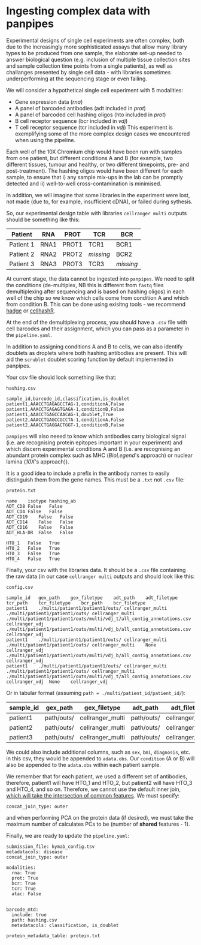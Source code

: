# Ingesting complex data with panpipes

Experimental designs of single cell experiments are often complex, both due to the increasingly more sophisticated assays that allow many library types to be produced from one sample, the elaborate set-up needed to answer biological question (e.g. inclusion of multiple tissue collection sites and sample collection time points from a single patients), as well as challanges presented by single cell data - with libraries sometimes underperforming at the sequencing stage or even failing.

We will consider a hypothetical single cell experiment with 5 modalities:
- Gene expression data (*rna*)
- A panel of barcoded antibodies (adt included in *prot*)
- A panel of barcoded cell hashing oligos (hto included in *prot*)
- B cell receptor sequence (bcr included in *vdj*)
- T cell receptor sequence (tcr included in *vdj*)
This experiment is exemplifying some of the more complex design cases we encountered when using the pipeline.

Each well of the 10X Chromium chip would have been run with samples from one patient, but different conditions A and B (for example, two different tissues, tumour and healthy, or two different timepoints, pre- and post-treatment). The hashing oligos would have been different for each sample, to ensure that i) any sample mix-ups in the lab can be promptly detected and ii) well-to-well cross-contamination is minimised.

In addition, we will imagine that some libraries in the experiment were lost, not made (due to, for example, insufficient cDNA), or failed during sythesis.

So, our experimental design table with libraries `cellranger multi` outputs should be something like this:

| Patient | RNA | PROT | TCR | BCR |
| ------- | --- | ---- | --- | --- |
| Patient 1 | RNA1 | PROT1 | TCR1 | BCR1 |
| Patient 2 | RNA2 | PROT2 | _missing_ | BCR2 |
| Patient 3 | RNA3 | PROT3 | TCR3 | _missing_ |

At current stage, the data cannot be ingested into `panpipes`. We need to split the conditions (de-multiplex, NB this is different from `fastq` files demultiplexing after sequencing and is based on hashing oligos) in each well of the chip so we know which cells come from condition A and which from condition B. This can be done using exisitng tools - we recommend [hadge](https://github.com/theislab/hadge) or [cellhashR](https://github.com/BimberLab/cellhashR).

At the end of the demultiplexing process, you should have a `.csv` file with cell barcodes and their assignment, which you can pass as a parameter in the `pipeline.yaml`.

In addition to assigning conditions A and B to cells, we can also identify doublets as droplets where both hashing antibodies are present. This will aid the `scrublet` doublet scoring function by default implemented in panpipes.

Your csv file should look something like that:

```
hashing.csv

sample_id,barcode_id,classification,is_doublet
patient1,AAACCTGAGAGCCTAG-1,conditionA,False
patient1,AAACCTGAGAGTGAGA-1,conditionB,False
patient1,AAACCTGAGCCAACAG-1,doublet,True
patient2,AAACCTGAGCCGCCTA-1,conditionA,False
patient2,AAACCTGAGGACTGGT-1,conditionB,False
```
 
`panpipes` will also neeed to know which antibodies carry biological signal (i.e. are recognising protein epitopes important in your experiment) and which discern experimental conditions A and B (i.e. are recognising an abundant protein complex such as MHC (_BioLegend_'s approach) or nuclear lamina (_10X_'s approach)).

It is a good idea to include a prefix in the antibody names to easily distinguish them from the gene names. This must be a `.txt` not `.csv` file:

```
protein.txt

name	isotype	hashing_ab
ADT_CD8	False	False
ADT_CD4	False	False
ADT_CD19	False	False
ADT_CD14	False	False
ADT_CD16	False	False
ADT_HLA-DR	False	False

HTO_1	False	True
HTO_2	False	True
HTO_3	False	True
HTO_4	False	True
```

Finally, your csv with the libraries data. It should be a `.csv` file containing the raw data (in our case `cellranger multi` outputs and should look like this:

```
config.csv

sample_id	gex_path	gex_filetype	adt_path	adt_filetype	tcr_path	tcr_filetype	bcr_path	bcr_filetype
patient1	./multi/patient1/patient1/outs/	cellranger_multi	./multi/patient1/patient1/outs/	cellranger_multi	./multi/patient1/patient1/outs/multi/vdj_t/all_contig_annotations.csv	cellranger_vdj	./multi/patient1/patient1/outs/multi/vdj_b/all_contig_annotations.csv	cellranger_vdj
patient1	./multi/patient1/patient1/outs/	cellranger_multi	./multi/patient1/patient1/outs/	cellranger_multi	None	cellranger_vdj	./multi/patient1/patient1/outs/multi/vdj_b/all_contig_annotations.csv	cellranger_vdj
patient1	./multi/patient1/patient1/outs/	cellranger_multi	./multi/patient1/patient1/outs/	cellranger_multi	./multi/patient1/patient1/outs/multi/vdj_t/all_contig_annotations.csv	cellranger_vdj	None	cellranger_vdj
```
Or in tabular format (assuming `path = ./multi/patient_id/patient_id/`):

| sample_id	| gex_path |	gex_filetype |	adt_path	| adt_filetype |	tcr_path |	tcr_filetype |	bcr_path |	bcr_filetype | disease |
| ---	| --- |	--- |	---	| --- |	--- |	--- |	--- |	--- | --- |
| patient1	| path/outs/	| cellranger_multi	| path/outs/	| cellranger_multi |	path/outs/multi/vdj_t/all_contig_annotations.csv |	cellranger_vdj	| path/outs/multi/vdj_b/all_contig_annotations.csv |	cellranger_vdj | cancer |
| patient2	| path/outs/	| cellranger_multi	| path/outs/	| cellranger_multi |	None |	cellranger_vdj	| path/outs/multi/vdj_b/all_contig_annotations.csv |	cellranger_vdj | cancer |
| patient3	| path/outs/	| cellranger_multi	| path/outs/	| cellranger_multi |	path/outs/multi/vdj_t/all_contig_annotations.csv |	cellranger_vdj	| None |	cellranger_vdj | healthy |

We could also include additional columns, such as `sex`, `bmi`, `diagnosis`, etc. in this csv, they would be appended to `adata.obs`. Our `condition` (A or B) will also be appended to the `adata.obs` within each patient sample.

We remember that for each patient, we used a different set of antibodies, therefore, patient1 will have HTO_1 and HTO_2, but patient2 will have HTO_3 and HTO_4, and so on. Therefore, we cannot use the default inner join, [which will take the intersection of common features](https://anndata.readthedocs.io/en/latest/concatenation.html#inner-and-outer-joins). We must specify:
```
concat_join_type: outer
```
and when performing PCA on the protein data (if desired), we must take the maximum number of calculates PCs to be (number of **shared** features - 1).

Finally, we are ready to update the `pipeline.yaml`:
```
submission_file: kymab_config.tsv
metadatacols: disease
concat_join_type: outer

modalities:
  rna: True
  prot: True
  bcr: True
  tcr: True
  atac: False


barcode_mtd:
  include: true
  path: hashing.csv
  metadatacols: classification, is_doublet

protein_metadata_table: protein.txt
```
